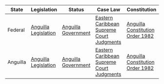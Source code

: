 | State        | Legislation                                                                 | Status                                                                             | Case Law                                                                          | Constitution                                                                     |
|--------------|------------------------------------------------------------------------------|------------------------------------------------------------------------------------|-----------------------------------------------------------------------------------|----------------------------------------------------------------------------------|
| Federal      | [Anguilla Legislation](http://www.anguillalaws.com/)                        | [Anguilla Government](https://www.gov.ai/)                                        | [Eastern Caribbean Supreme Court Judgments](https://www.eccourts.org/judgments/) | [Anguilla Constitution Order 1982](http://www.anguillalaws.com/ConsOrder1982.pdf) |
| Anguilla     | [Anguilla Legislation](http://www.anguillalaws.com/)                        | [Anguilla Government](https://www.gov.ai/)                                        | [Eastern Caribbean Supreme Court Judgments](https://www.eccourts.org/judgments/) | [Anguilla Constitution Order 1982](http://www.anguillalaws.com/ConsOrder1982.pdf) |